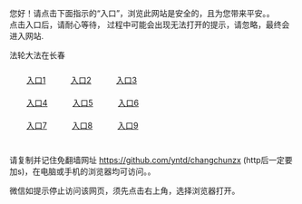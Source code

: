 您好！请点击下面指示的“入口”，浏览此网站是安全的，且为您带来平安。。 <br/>
点击入口后，请耐心等待， 过程中可能会出现无法打开的提示，请忽略，最终会进入网站. </br>

法轮大法在长春<br/>
<div style="padding:10px"><a style="margin:20px" target="_blank" href="https://dcomu4mv4014l.cloudfront.net/2Qpsp?mjkeqtgm" id="ccLink1" rel="nofollow">入口1</a> <a target="_blank" style="margin:20px" href="https://d2nastli06mxne.cloudfront.net/2Qpsp?eoqqvv" id="ccLink2" rel="nofollow">入口2</a> <a style="margin:20px" target="_blank" href="https://d2eazqxar2vz26.cloudfront.net/2Qpsp?fnzfhcn" id="ccLink3" rel="nofollow">入口3</a></div>

<div style="padding:10px" ><a style="margin:20px" target="_blank" href="https://dcomu4mv4014l.cloudfront.net/2Qpsp?mjkeqtgm" id="ccLink4" rel="nofollow">入口4</a> <a style="margin:20px" href="https://d2nastli06mxne.cloudfront.net/2Qpsp?eoqqvv" target="_blank" id="ccLink5" rel="nofollow">入口5</a> <a style="margin:20px" href="https://d2eazqxar2vz26.cloudfront.net/2Qpsp?fnzfhcn" target="_blank" id="ccLink6" rel="nofollow">入口6</a></div>

<div style="padding:10px"><a style="margin:20px" target="_blank" href="https://dcomu4mv4014l.cloudfront.net/2Qpsp?mjkeqtgm" id="ccLink7" rel="nofollow">入口7</a> <a style="margin:20px" href="https://d2nastli06mxne.cloudfront.net/2Qpsp?eoqqvv" target="_blank" id="ccLink8" rel="nofollow">入口8</a> <a style="margin:20px" target="_blank" href="https://d2eazqxar2vz26.cloudfront.net/2Qpsp?fnzfhcn" id="ccLink9" rel="nofollow">入口9</a></div>

<br/>



请复制并记住免翻墙网址 https://github.com/yntd/changchunzx (http后一定要加s)，在电脑或手机的浏览器均可访问。。<br/>

微信如提示停止访问该网页，须先点击右上角，选择浏览器打开。

